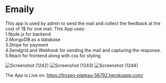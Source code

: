 # Emaily
This app is used by admin to send the mail and collect the feedback at the cost of 1$ for one mail.
This App uses:<br/>
1.Node js for backend <br/>
2.MongoDB as a database<br/>
3.Stripe for payment<br/>
4.Sendgrid and Webhook for sending the mail and capturing the response.<br/>
5.React for frontend along with css for styling<br/>

![Screenshot (1242)](https://user-images.githubusercontent.com/52390883/164612220-a62cd26f-e8be-4878-93d1-f3028b6dfb52.png)
![Screenshot (1243)](https://user-images.githubusercontent.com/52390883/164612257-6ff664ea-7cc9-48f5-9b00-a79f8a8131b0.png)
![Screenshot (1244)](https://user-images.githubusercontent.com/52390883/164612312-d8d8dcc7-f18f-434c-a0e1-ab12feb5cdea.png)

The App is Live on:
https://frozen-plateau-56792.herokuapp.com/
